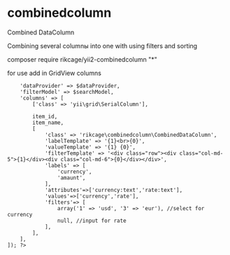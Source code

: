 # combinedcolumn
Сombined DataColumn

Combining several columnы into one with using filters and sorting

composer require rikcage/yii2-combinedcolumn "*"

for use add in GridView columns

<?php Pjax::begin(); ?>    <?= GridView::widget([
        'dataProvider' => $dataProvider,
        'filterModel' => $searchModel,
        'columns' => [
            ['class' => 'yii\grid\SerialColumn'],

            item_id,
            item_name,
            [
				'class' => 'rikcage\combinedcolumn\CombinedDataColumn',
				'labelTemplate' => '{1}<br>{0}',
				'valueTemplate' => '{1} {0}',
				'filterTemplate' => '<div class="row"><div class="col-md-5">{1}</div><div class="col-md-6">{0}</div></div>',
				'labels' => [
					'currency',
					'amaunt',
				],
				'attributes'=>['currency:text','rate:text'],
				'values'=>['currency','rate'],
				'filters'=> [
					array('1' => 'usd', '3' => 'eur'), //select for currency
					null, //input for rate
				],
            ],
        ],
    ]); ?>
<?php Pjax::end(); ?>
